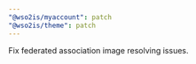```yaml
---
"@wso2is/myaccount": patch
"@wso2is/theme": patch
---
```


Fix federated association image resolving issues.
